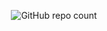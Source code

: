 <p align="center">
  <img src="https://img.shields.io/github/public-repos/R4D0X" alt="GitHub repo count" />
</p>
